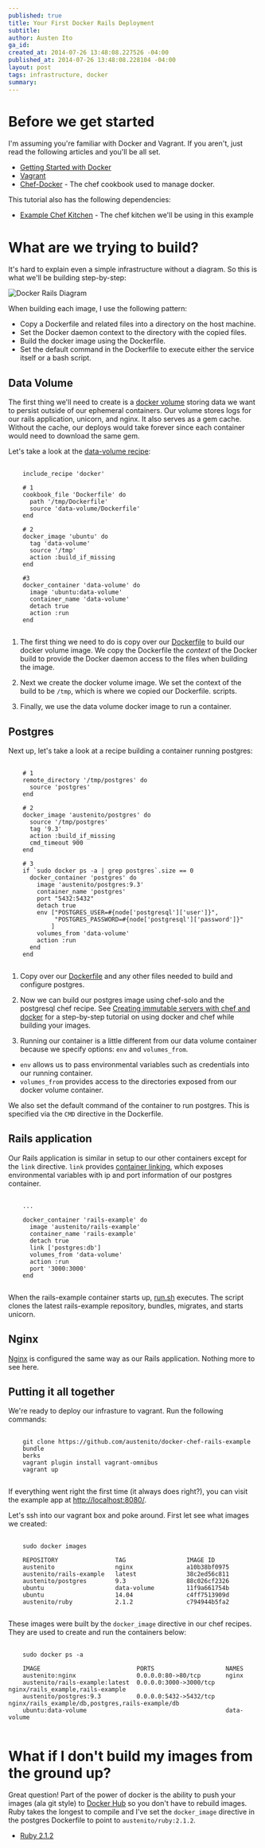 ```yaml
---
published: true
title: Your First Docker Rails Deployment
subtitle: 
author: Austen Ito
ga_id: 
created_at: 2014-07-26 13:48:08.227526 -04:00
published_at: 2014-07-26 13:48:08.228104 -04:00
layout: post
tags: infrastructure, docker
summary:
---
```


# Before we get started

I'm assuming you're familiar with Docker and Vagrant. If you aren't, just read the following articles and you'll be all set.

* [Getting Started with Docker](https://www.digitalocean.com/community/tutorials/how-to-install-and-use-docker-getting-started)
* [Vagrant](http://www.vagrantup.com/)
* [Chef-Docker](https://github.com/bflad/chef-docker) - The chef cookbook used to manage docker.


This tutorial also has the following dependencies:

* [Example Chef Kitchen](https://github.com/austenito/docker-chef-rails-example) - The chef kitchen we'll be using in this example


# What are we trying to build?

It's hard to explain even a simple infrastructure without a diagram. So this is what we'll be building step-by-step:

![Docker Rails Diagram](https://copy.com/ACyi0xiRhoNT0YOn)

When building each image, I use the following pattern:

* Copy a Dockerfile and related files into a directory on the host machine.
* Set the Docker daemon context to the directory with the copied files.
* Build the docker image using the Dockerfile.
* Set the default command in the Dockerfile to execute either the service itself or a bash script.

## Data Volume

The first thing we'll need to create is a [docker volume](https://docs.docker.com/userguide/dockervolumes/) storing data we want to persist outside of
our ephemeral containers. Our volume stores logs for our rails application, unicorn, and nginx. It also serves as a gem cache. Without the cache, our deploys
would take forever since each container would need to download the same gem.

Let's take a look at the [data-volume recipe](https://github.com/austenito/docker-chef-rails-example/blob/master/cookbooks/example-cookbook/recipes/data-volume.rb):

<pre>
  <code class="language-ruby">
    include_recipe 'docker'

    # 1
    cookbook_file 'Dockerfile' do
      path '/tmp/Dockerfile'
      source 'data-volume/Dockerfile'
    end

    # 2
    docker_image 'ubuntu' do
      tag 'data-volume'
      source '/tmp'
      action :build_if_missing
    end

    #3
    docker_container 'data-volume' do
      image 'ubuntu:data-volume'
      container_name 'data-volume'
      detach true
      action :run
    end
  </code>
</pre>

1. The first thing we need to do is copy over our [Dockerfile](http://docs.docker.com/reference/builder/) to build our docker volume image. We copy the Dockerfile 
   the _context_ of the Docker build to provide the Docker daemon access to the files when building the image.

2. Next we create the docker volume image. We set the context of the build to be `/tmp`, which is where we copied our Dockerfile.
scripts.

3. Finally, we use the data volume docker image to run a container.

## Postgres

Next up, let's take a look at a recipe building a container running postgres:

<pre>
  <code class="language-ruby">
    # 1
    remote_directory '/tmp/postgres' do
      source 'postgres'
    end

    # 2
    docker_image 'austenito/postgres' do
      source '/tmp/postgres'
      tag '9.3'
      action :build_if_missing
      cmd_timeout 900
    end

    # 3
    if `sudo docker ps -a | grep postgres`.size == 0
      docker_container 'postgres' do
        image 'austenito/postgres:9.3'
        container_name 'postgres'
        port "5432:5432"
        detach true
        env ["POSTGRES_USER=#{node['postgresql']['user']}",
             "POSTGRES_PASSWORD=#{node['postgresql']['password']}"
            ]
        volumes_from 'data-volume'
        action :run
      end
    end
  </code>
</pre>

1. Copy over our [Dockerfile](https://github.com/austenito/docker-chef-rails-example/blob/master/cookbooks/example-cookbook/files/default/postgres/Dockerfile) 
   and any other files needed to build and configure postgres.

2. Now we can build our postgres image using chef-solo and the postgresql chef recipe. See 
   [Creating immutable servers with chef and docker](http://tech.paulcz.net/2013/09/creating-immutable-servers-with-chef-and-docker-dot-io.html) 
   for a step-by-step tutorial on using docker and chef while building your images.

3. Running our container is a little different from our data volume container because we specify options: `env` and `volumes_from`.

* `env` allows us to pass environmental variables such as credentials into our running container. 
* `volumes_from` provides access to the directories exposed from our docker volume container. 

We also set the default command of the container to run postgres. This is specified via the `CMD` directive in the Dockerfile.

## Rails application

Our Rails application is similar in setup to our other containers except for the `link` directive. `link` provides 
[container linking](https://docs.docker.com/userguide/dockerlinks/#docker-container-linking), which exposes environmental 
variables with ip and port information of our postgres container.

<pre>
  <code class="language-ruby">
    ...

    docker_container 'rails-example' do
      image 'austenito/rails-example'
      container_name 'rails-example'
      detach true
      link ['postgres:db']
      volumes_from 'data-volume'
      action :run
      port '3000:3000'
    end
  </code>
</pre>

When the rails-example container starts up, [run.sh](https://github.com/austenito/docker-chef-rails-example/blob/master/cookbooks/example-cookbook/files/default/rails-example/run.sh)
executes. The script clones the latest rails-example repository, bundles, migrates, and starts unicorn.

## Nginx

[Nginx](https://github.com/austenito/docker-chef-rails-example/blob/master/cookbooks/example-cookbook/recipes/nginx-run.rb) is configured the same way as our 
Rails application. Nothing more to see here.

## Putting it all together

We're ready to deploy our infrasture to vagrant. Run the following commands:

<pre>
  <code class="bash">
    git clone https://github.com/austenito/docker-chef-rails-example
    bundle
    berks
    vagrant plugin install vagrant-omnibus
    vagrant up
  </code>
</pre>

If everything went right the first time (it always does right?), you can visit the example app at [http://localhost:8080/](http://localhost:8080/). 

Let's ssh into our vagrant box and poke around. First let see what images we created:

<pre>
  <code class="bash">
    sudo docker images

    REPOSITORY                TAG                 IMAGE ID
    austenito                 nginx               a10b38bf0975
    austenito/rails-example   latest              38c2ed56c811
    austenito/postgres        9.3                 88c026cf2326
    ubuntu                    data-volume         11f9a661754b
    ubuntu                    14.04               c4ff7513909d
    austenito/ruby            2.1.2               c794944b5fa2
  </code>
</pre>

These images were built by the `docker_image` directive in our chef recipes. They are used to create and run the containers below:

<pre>
  <code class="bash">
    sudo docker ps -a

    IMAGE                           PORTS                    NAMES
    austenito:nginx                 0.0.0.0:80->80/tcp       nginx
    austenito/rails-example:latest  0.0.0.0:3000->3000/tcp   nginx/rails_example,rails-example
    austenito/postgres:9.3          0.0.0.0:5432->5432/tcp   nginx/rails_example/db,postgres,rails-example/db
    ubuntu:data-volume                                       data-volume
  </code>
</pre>

# What if I don't build my images from the ground up?

Great question! Part of the power of docker is the ability to push your images (ala git style) to [Docker Hub](http://hub.docker.com/) so you don't have to rebuild images.
Ruby takes the longest to compile and I've set the `docker_image` directive in the postgres Dockerfile to point to `austenito/ruby:2.1.2`.

* [Ruby 2.1.2](https://registry.hub.docker.com/u/austenito/ruby-2.1.2/)
